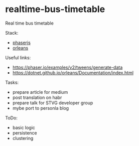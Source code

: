 # realtime-bus-timetable
Real time bus timetable

Stack:
- [phaserjs](https://phaser.io/)
- [orleans](https://dotnet.github.io/orleans/)

Useful links:
- https://phaser.io/examples/v2/tweens/generate-data
- https://dotnet.github.io/orleans/Documentation/index.html

Tasks:
- prepare article for medium
- post translation on habr
- prepare talk for STVG developer group
- mybe port to personla blog

ToDo:
- basic logic
- persistence
- clustering
